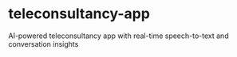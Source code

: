 # teleconsultancy-app
AI-powered teleconsultancy app with real-time speech-to-text and conversation insights
